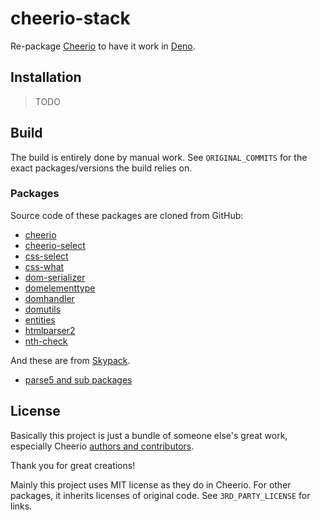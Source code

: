 # cheerio-stack

Re-package [Cheerio](https://github.com/cheeriojs/cheerio) to have it work in [Deno](https://deno.land).

## Installation

> TODO

## Build

The build is entirely done by manual work. See `ORIGINAL_COMMITS` for the exact packages/versions the build relies on.

### Packages

Source code of these packages are cloned from GitHub:

- [cheerio][github_cheerio]
- [cheerio-select][github_cheerio_select]
- [css-select][github_css_select]
- [css-what][github_css_what]
- [dom-serializer][github_dom_renderer]
- [domelementtype](https://github.com/fb55/domelementtype)
- [domhandler](https://github.com/fb55/domhandler)
- [domutils](https://github.com/fb55/domutils)
- [entities](https://github.com/fb55/entities)
- [htmlparser2](https://github.com/fb55/htmlparser2)
- [nth-check](https://github.com/fb55/nth-check)

And these are from [Skypack](https://skypack.dev).

- [parse5 and sub packages](https://github.com/inikulin/parse5)

## License

Basically this project is just a bundle of someone else's great work, especially Cheerio [authors and contributors](https://github.com/cheeriojs/cheerio/graphs/contributors).

Thank you for great creations!

Mainly this project uses MIT license as they do in Cheerio. For other packages, it inherits licenses of original code. See `3RD_PARTY_LICENSE` for links.




<!-- Links -->

[github_cheerio]: https://github.com/cheeriojs/cheerio
[github_cheerio_select]: https://github.com/cheeriojs/cheerio-select
[github_css_select]: https://github.com/fb55/css-select
[github_css_what]: https://github.com/fb55/css-what
[github_dom_renderer]: https://github.com/cheeriojs/dom-renderer
[github_parse5]: https://github.com/inikulin/parse5